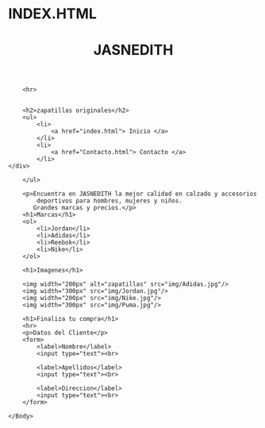 # INDEX.HTML

<!DOCTYPE html>
<html> 
     <head>
        <nmeta charset="utf-8"/>
        <title>HTML con Jasmin RF WEB </title>
     </head>
     <Body>
        <div id="container">
            <header>
                <h1> JASNEDITH</h1>
            </header>
        </div>
        
        <hr>
    

        <h2>zapatillas originales</h2>
        <ul> 
            <li>
                <a href="index.html"> Inicio </a>
            </li>
            <li>
                <a href="Contacto.html"> Contacto </a>
            </li>
    </div>

        </ul>

        <p>Encuentra en JASNEDITH la mejor calidad en calzado y accesorios
            deportivos para hombres, mujeres y niños.
           Grandes marcas y precios.</p>
        <h1>Marcas</h1> 
        <ol>
            <li>Jordan</li>
            <li>Adidas</li>
            <li>Reebok</li>
            <li>Nike</li>
        </ol>

        <h1>Imagenes</h1>

        <img width="200px" alt="zapatillas" src="img/Adidas.jpg"/>
        <img width="300px" src="img/Jordan.jpg"/>
        <img width="200px" src="img/Nike.jpg"/>
        <img width="300px" src="img/Puma.jpg"/>

        <h1>Finaliza tu compra</h1>
        <hr>
        <p>Datos del Cliente</p>
        <form>
            <label>Nombre</label>
            <input type="text"><br>

            <label>Apellidos</label>
            <input type="text"><br>

            <label>Direccion</label>
            <input type="text"><br>
        </form>

    </Body>
</html>
